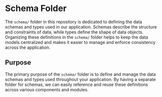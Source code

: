 # Schema Folder

The `schema/` folder in this repository is dedicated to defining the data schemas and types used in our application. Schemas describe the structure and constraints of data, while types define the shape of data objects. Organizing these definitions in the `schema/` folder helps to keep the data models centralized and makes it easier to manage and enforce consistency across the application.

## Purpose

The primary purpose of the `schema/` folder is to define and manage the data schemas and types used throughout your application. By having a separate folder for schemas, we can easily reference and reuse these definitions across various components and modules.
